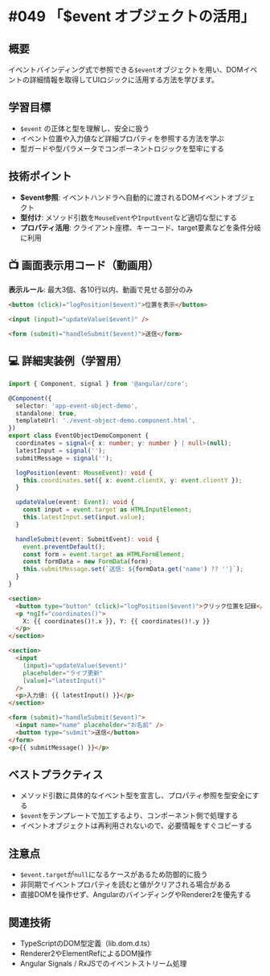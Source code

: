# #049 「$event オブジェクトの活用」

## 概要
イベントバインディング式で参照できる`$event`オブジェクトを用い、DOMイベントの詳細情報を取得してUIロジックに活用する方法を学びます。

## 学習目標
- `$event` の正体と型を理解し、安全に扱う
- イベント位置や入力値など詳細プロパティを参照する方法を学ぶ
- 型ガードや型パラメータでコンポーネントロジックを堅牢にする

## 技術ポイント
- **$event参照**: イベントハンドラへ自動的に渡されるDOMイベントオブジェクト
- **型付け**: メソッド引数を`MouseEvent`や`InputEvent`など適切な型にする
- **プロパティ活用**: クライアント座標、キーコード、target要素などを条件分岐に利用

## 📺 画面表示用コード（動画用）
**表示ルール**: 最大3個、各10行以内、動画で見せる部分のみ

```html
<button (click)="logPosition($event)">位置を表示</button>
```

```html
<input (input)="updateValue($event)" />
```

```html
<form (submit)="handleSubmit($event)">送信</form>
```

## 💻 詳細実装例（学習用）
```typescript
import { Component, signal } from '@angular/core';

@Component({
  selector: 'app-event-object-demo',
  standalone: true,
  templateUrl: './event-object-demo.component.html',
})
export class EventObjectDemoComponent {
  coordinates = signal<{ x: number; y: number } | null>(null);
  latestInput = signal('');
  submitMessage = signal('');

  logPosition(event: MouseEvent): void {
    this.coordinates.set({ x: event.clientX, y: event.clientY });
  }

  updateValue(event: Event): void {
    const input = event.target as HTMLInputElement;
    this.latestInput.set(input.value);
  }

  handleSubmit(event: SubmitEvent): void {
    event.preventDefault();
    const form = event.target as HTMLFormElement;
    const formData = new FormData(form);
    this.submitMessage.set(`送信: ${formData.get('name') ?? ''}`);
  }
}
```

```html
<section>
  <button type="button" (click)="logPosition($event)">クリック位置を記録</button>
  <p *ngIf="coordinates()">
    X: {{ coordinates()!.x }}, Y: {{ coordinates()!.y }}
  </p>
</section>

<section>
  <input
    (input)="updateValue($event)"
    placeholder="ライブ更新"
    [value]="latestInput()"
  />
  <p>入力値: {{ latestInput() }}</p>
</section>

<form (submit)="handleSubmit($event)">
  <input name="name" placeholder="お名前" />
  <button type="submit">送信</button>
</form>
<p>{{ submitMessage() }}</p>
```

## ベストプラクティス
- メソッド引数に具体的なイベント型を宣言し、プロパティ参照を型安全にする
- `$event`をテンプレートで加工するより、コンポーネント側で処理する
- イベントオブジェクトは再利用されないので、必要情報をすぐコピーする

## 注意点
- `$event.target`が`null`になるケースがあるため防御的に扱う
- 非同期でイベントプロパティを読むと値がクリアされる場合がある
- 直接DOMを操作せず、AngularのバインディングやRenderer2を優先する

## 関連技術
- TypeScriptのDOM型定義（lib.dom.d.ts）
- Renderer2やElementRefによるDOM操作
- Angular Signals / RxJSでのイベントストリーム処理
